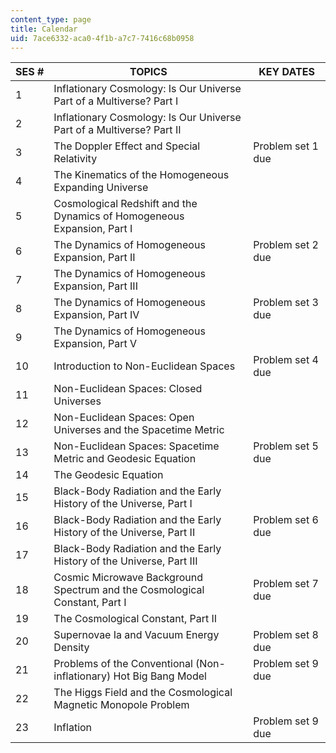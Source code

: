 ```yaml
---
content_type: page
title: Calendar
uid: 7ace6332-aca0-4f1b-a7c7-7416c68b0958
---
```


| SES # | TOPICS | KEY DATES |
| --- | --- | --- |
| 1 | Inflationary Cosmology: Is Our Universe Part of a Multiverse? Part I | &nbsp; |
| 2 | Inflationary Cosmology: Is Our Universe Part of a Multiverse? Part II | &nbsp; |
| 3 | The Doppler Effect and Special Relativity | Problem set 1 due |
| 4 | The Kinematics of the Homogeneous Expanding Universe | &nbsp; |
| 5 | Cosmological Redshift and the Dynamics of Homogeneous Expansion, ﻿Part I | &nbsp; |
| 6 | The Dynamics of Homogeneous Expansion, Part II | Problem set 2 due |
| 7 | The Dynamics of Homogeneous Expansion, Part III | &nbsp; |
| 8 | The Dynamics of Homogeneous Expansion, Part IV | Problem set 3 due |
| 9 | The Dynamics of Homogeneous Expansion, Part V | &nbsp; |
| 10 | Introduction to Non-Euclidean Spaces | Problem set 4 due |
| 11 | Non-Euclidean Spaces: Closed Universes | &nbsp; |
| 12 | Non-Euclidean Spaces: Open Universes and the Spacetime Metric | &nbsp; |
| 13 | Non-Euclidean Spaces: Spacetime Metric and Geodesic Equation | Problem set 5 due |
| 14 | The Geodesic Equation | &nbsp; |
| 15 | Black-Body Radiation and the Early History of the Universe, Part I | &nbsp; |
| 16 | Black-Body Radiation and the Early History of the Universe, Part II | Problem set 6 due |
| 17 | Black-Body Radiation and the Early History of the Universe, Part III | &nbsp; |
| 18 | Cosmic Microwave Background Spectrum and the Cosmological Constant, Part I | Problem set 7 due |
| 19 | The Cosmological Constant, Part II | &nbsp; |
| 20 | Supernovae Ia and Vacuum Energy Density | Problem set 8 due |
| 21 | Problems of the Conventional (Non-inflationary) Hot Big Bang Model | Problem set 9 due |
| 22 | The Higgs Field and the Cosmological Magnetic Monopole Problem   | &nbsp; |
| 23 | Inflation | Problem set 9 due